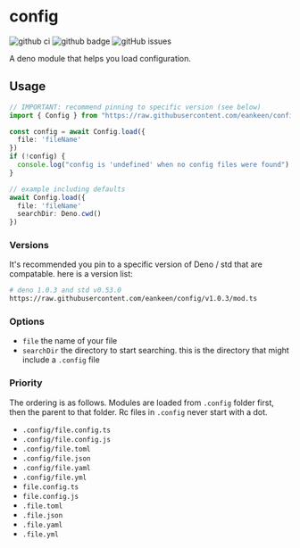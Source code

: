 # config

![github ci](https://github.com/eankeen/config/workflows/Test%20CI/badge.svg?branch=master) ![github badge](https://img.shields.io/github/license/eankeen/config) ![gitHub issues](https://img.shields.io/github/issues/eankeen/config)

A deno module that helps you load configuration.

## Usage

```ts
// IMPORTANT: recommend pinning to specific version (see below)
import { Config } from "https://raw.githubusercontent.com/eankeen/config/master/mod.ts"

const config = await Config.load({
  file: 'fileName'
})
if (!config) {
  console.log("config is 'undefined' when no config files were found")
}

// example including defaults
await Config.load({
  file: 'fileName'
  searchDir: Deno.cwd()
})
```

### Versions

It's recommended you pin to a specific version of Deno / std that are compatable. here is a version list:

```sh
# deno 1.0.3 and std v0.53.0
https://raw.githubusercontent.com/eankeen/config/v1.0.3/mod.ts
```


### Options

- `file` the name of your file
- `searchDir` the directory to start searching. this is the directory that might include a `.config` file

### Priority

The ordering is as follows. Modules are loaded from `.config` folder first, then the parent to that folder. Rc files in `.config` never start with a dot.

- `.config/file.config.ts`
- `.config/file.config.js`
- `.config/file.toml`
- `.config/file.json`
- `.config/file.yaml`
- `.config/file.yml`
- `file.config.ts`
- `file.config.js`
- `.file.toml`
- `.file.json`
- `.file.yaml`
- `.file.yml`
